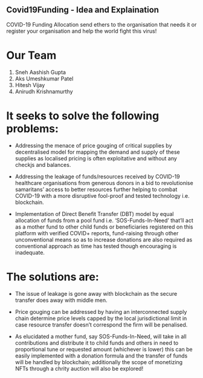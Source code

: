 ## Covid19Funding - Idea and Explaination

COVID-19 Funding Allocation send ethers to the organisation that needs it or register your organisation and help the world fight this virus!

# Our Team

1. Sneh Aashish Gupta
2. Aks Umeshkumar Patel
3. Hitesh Vijay
4. Anirudh Krishnamurthy

# It seeks to solve the following problems:

- Addressing the menace of price gouging of critical supplies by decentralised model for mapping the demand and supply of these supplies as localised pricing is often exploitative and without any checkjs and balances.

- Addressing the leakage of funds/resources received by COVID-19 healthcare organisations from generous donors in a bid to revolutionise samaritans’ access to better resources further helping to combat COVID-19 with a more disruptive fool-proof and tested technology i.e. blockchain.

- Implementation of Direct Benefit Transfer (DBT) model by equal allocation of funds from a pool fund i.e. ‘SOS-Funds-In-Need’ that’ll act as a mother fund to other child funds or beneficiaries registered on this platform with verified COVID+ reports, fund-raising through other unconventional means so as to increase donations are also required as conventional approach as time has tested though encouraging is inadequate.

# The solutions are:

- The issue of leakage is gone away with blockchain as the secure transfer does away with middle men.

- Price gouging can be addressed by having an interconnected supply chain determine price levels capped   by the local jurisdictional limit in case resource  transfer doesn’t correspond the firm will be penalised.

- As elucidated a mother fund, say SOS-Funds-In-Need, will take in all contributions and distribute it to child funds and others in need to proportional tune or requested amount (whichever is lower) this can be easily implemented with a donation formula and the transfer of funds will be handled by blockchain; additionally the scope of monetizing NFTs through a chrity auction will also be explored!

